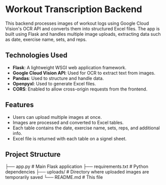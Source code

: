 # Workout Transcription Backend

This backend processes images of workout logs using Google Cloud Vision's OCR API and converts them into structured Excel files. The app is built using Flask and 
handles multiple image uploads, extracting data such as date, exercise name, sets, and reps.

## Technologies Used

- **Flask**: A lightweight WSGI web application framework.
- **Google Cloud Vision API**: Used for OCR to extract text from images.
- **Pandas**: Used to structure and handle data.
- **Openpyxl**: Used to generate Excel files.
- **CORS**: Enabled to allow cross-origin requests from the frontend.
  
## Features

- Users can upload multiple images at once.
- Images are processed and converted to Excel tables.
- Each table contains the date, exercise name, sets, reps, and additional info.
- Excel file is returned with each table on a signel sheet.

## Project Structure

├── app.py                # Main Flask application
├── requirements.txt      # Python dependencies
├── uploads/              # Directory where uploaded images are temporarily saved
└── README.md             # This file

